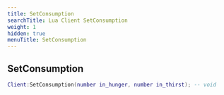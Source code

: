 ```yaml
---
title: SetConsumption
searchTitle: Lua Client SetConsumption
weight: 1
hidden: true
menuTitle: SetConsumption
---
```

## SetConsumption
```lua
Client:SetConsumption(number in_hunger, number in_thirst); -- void
```